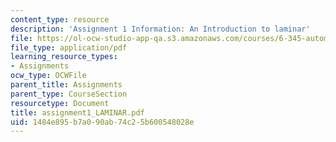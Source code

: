```yaml
---
content_type: resource
description: 'Assignment 1 Information: An Introduction to laminar'
file: https://ol-ocw-studio-app-qa.s3.amazonaws.com/courses/6-345-automatic-speech-recognition-spring-2003/1484e895b7a090ab74c25b600548028e_assignment1_LAMINAR.pdf
file_type: application/pdf
learning_resource_types:
- Assignments
ocw_type: OCWFile
parent_title: Assignments
parent_type: CourseSection
resourcetype: Document
title: assignment1_LAMINAR.pdf
uid: 1484e895-b7a0-90ab-74c2-5b600548028e
---
```

